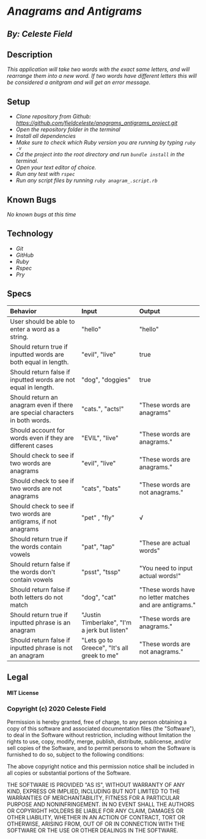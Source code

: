 # _Anagrams and Antigrams_
## _By: Celeste Field_
## Description

_This application will take two words with the exact same letters, and will rearrange them into a new word. If two words have different letters this will be considered a anitgram and will get an error message._

## Setup


* _Clone repository from Github: https://github.com/fieldceleste/anagrams_antigrams_project.git_
* _Open the repository folder in the terminal_
* _Install all dependencies_
* _Make sure to check which Ruby version you are running by typing `ruby -v`_
* _Cd the project into the root directory and run `bundle install` in the terminal._
* _Open your text editor of choice._
* _Run any test with `rspec`_
* _Run any script files by running `ruby anagram_.script.rb`_

## Known Bugs
_No known bugs at this time_

## Technology

* _Git_
* _GitHub_
* _Ruby_
* _Rspec_
* _Pry_

## Specs

|Behavior|Input|Output|
| :-----|:-----|:-----|
| User should be able to enter a word as a string.| "hello" | "hello" | √
| Should return true if inputted words are both equal in length. | "evil", "live" | true | √
| Should return false if inputted words are not equal in length. | "dog", "doggies" | true | √
| Should return an anagram even if there are special characters in both words. | "cats.", "acts!" | "These words are anagrams"| √
| Should account for words even if they are different cases| "EVIL", "live" | "These words are anagrams."| √
| Should check to see if two words are anagrams | "evil", "live" | "These words are anagrams."|√
| Should check to see if two words are not anagrams| "cats", "bats"| "These words are not anagrams."|√
| Should check to see if two words are antigrams, if not anagrams | "pet" , "fly"| √
| Should return true if the words contain vowels| "pat", "tap"| "These are actual words"|√
| Should return false if the words don't contain vowels| "psst", "tssp"| "You need to input actual words!"|√
| Should return false if both letters do not match| "dog", "cat"| "These words have no letter matches and are antigrams."|√
| Should return true if inputted phrase is an anagram| "Justin Timberlake", "I'm a jerk but listen"| "These words are anagrams."|√
| Should return false if inputted phrase is not an anagram| "Lets go to Greece", "It's all greek to me"| "These words are not anagrams."|√


## Legal

#### MIT License

### Copyright (c) 2020 Celeste Field

Permission is hereby granted, free of charge, to any person obtaining a copy
of this software and associated documentation files (the "Software"), to deal
in the Software without restriction, including without limitation the rights
to use, copy, modify, merge, publish, distribute, sublicense, and/or sell
copies of the Software, and to permit persons to whom the Software is
furnished to do so, subject to the following conditions:

The above copyright notice and this permission notice shall be included in all
copies or substantial portions of the Software.

THE SOFTWARE IS PROVIDED "AS IS", WITHOUT WARRANTY OF ANY KIND, EXPRESS OR
IMPLIED, INCLUDING BUT NOT LIMITED TO THE WARRANTIES OF MERCHANTABILITY,
FITNESS FOR A PARTICULAR PURPOSE AND NONINFRINGEMENT. IN NO EVENT SHALL THE
AUTHORS OR COPYRIGHT HOLDERS BE LIABLE FOR ANY CLAIM, DAMAGES OR OTHER
LIABILITY, WHETHER IN AN ACTION OF CONTRACT, TORT OR OTHERWISE, ARISING FROM,
OUT OF OR IN CONNECTION WITH THE SOFTWARE OR THE USE OR OTHER DEALINGS IN THE
SOFTWARE.